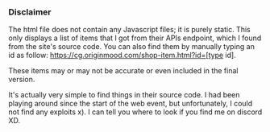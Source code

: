 ### Disclaimer

The html file does not contain any Javascript files; it is purely static. This only displays a list of items that I got from their APIs endpoint, which I found from the site's source code. You can also find them by manually typing an id as follow: https://cg.originmood.com/shop-item.html?id=[type id]. 

These items may or may not be accurate or even included in the final version. 

It's actually very simple to find things in their source code. I had been playing around since the start of the web event, but unfortunately, I could not find any exploits x). I can tell you where to look if you find me on discord XD.
